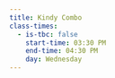 ```yaml
---
title: Kindy Combo
class-times:
  - is-tbc: false
    start-time: 03:30 PM
    end-time: 04:30 PM
    day: Wednesday
---
```

